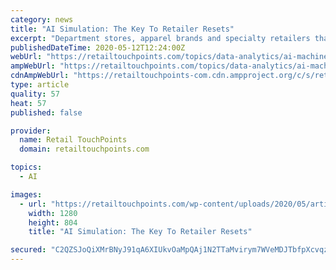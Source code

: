 ```yaml
---
category: news
title: "AI Simulation: The Key To Retailer Resets"
excerpt: "Department stores, apparel brands and specialty retailers that have been closed since March will begin reopening in a matter of weeks. These non-essential retailers probably have a lot of spring season inventory in-stock,"
publishedDateTime: 2020-05-12T12:24:00Z
webUrl: "https://retailtouchpoints.com/topics/data-analytics/ai-machine-learning/ai-simulation-the-key-to-retailer-resets"
ampWebUrl: "https://retailtouchpoints.com/topics/data-analytics/ai-machine-learning/ai-simulation-the-key-to-retailer-resets/amp"
cdnAmpWebUrl: "https://retailtouchpoints-com.cdn.ampproject.org/c/s/retailtouchpoints.com/topics/data-analytics/ai-machine-learning/ai-simulation-the-key-to-retailer-resets/amp"
type: article
quality: 57
heat: 57
published: false

provider:
  name: Retail TouchPoints
  domain: retailtouchpoints.com

topics:
  - AI

images:
  - url: "https://retailtouchpoints.com/wp-content/uploads/2020/05/artificial-intelligence-1280x804.jpg"
    width: 1280
    height: 804
    title: "AI Simulation: The Key To Retailer Resets"

secured: "C2QZSJoQiXMrBNyJ91qA6XIUkvOaMpQAj1N2TTaMvirym7WVeMDJTbfpXcvqzKNzMZ0RONVIWkDKuZ4wM4iq9tOo7hd1M9mKZqiZOo7eemRQFju6n5WVltppwzWTUVC9C/KKJq13kwtm3wSTedIX4vO8FyUTTm3fLXIO2FuReVicP7pEL6CBRZPHgI6i2Ue76bp9oTIFnC+ZWO9sIk9/Se4OuzCqCmIbnwsqO/Tn8E7kb68Uto0Pt5RkddufiBTx5BRA+99C/bX26ZXTCuoY2/VdDapTj6g7faPTDB7Jgoq8jhv+Aa5BGexHfSBTcOxm;ieJHWuUDkjCoxVyOeEHojQ=="
---
```


